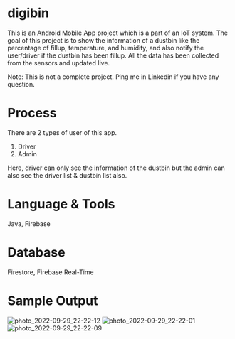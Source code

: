 # digibin
This is an Android Mobile App project which is a part of an IoT system. The goal of this project is to show the information of a dustbin like the percentage 
of fillup, temperature, and humidity, and also notify the user/driver if the dustbin has been fillup. All the data has been collected from the sensors and updated live.

Note: This is not a complete project. Ping me in Linkedin if you have any question.

# Process
There are 2 types of user of this app. 
1. Driver
2. Admin

Here, driver can only see the information of the dustbin but the admin can also see the driver list & dustbin list also.

# Language & Tools
Java, Firebase

# Database
Firestore, Firebase Real-Time

# Sample Output
![photo_2022-09-29_22-22-12](https://user-images.githubusercontent.com/58313058/193416842-2b515595-5933-4aa1-b8cf-48fe28a22497.jpg)
![photo_2022-09-29_22-22-01](https://user-images.githubusercontent.com/58313058/193416860-b02765aa-31fe-4170-a248-8af83554c79b.jpg)
![photo_2022-09-29_22-22-09](https://user-images.githubusercontent.com/58313058/193416863-e9bb94d8-aed6-4882-b6f9-2b29a4ae99fb.jpg)



